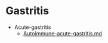 
# Gastritis

- Acute-gastritis
  - [Autoimmune-acute-gastritis.md](./Autoimmune-acute-gastritis.md)
